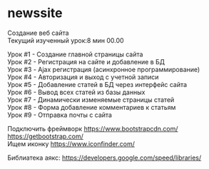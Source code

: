 # newssite
Создание веб сайта <br />
Текущий изученный урок:8 мин 00.00 <br />

Урок #1 - Создание главной страницы сайта <br />
Урок #2 - Регистрация на сайте и добавление в БД <br />
Урок #3 - Ajax регистрация (асинхронное программирование) <br />
Урок #4 - Авторизация и выход с учетной записи <br />
Урок #5 - Добавление статей в БД через интерфейс сайта <br />
Урок #6 - Вывод всех статей из базы данных <br />
Урок #7 - Динамически изменяемые страницы статей <br />
Урок #8 - Форма добавление комментариев к статьям <br />
Урок #9 - Отправка почты с сайта <br />

Подключить фреймворк https://www.bootstrapcdn.com/ <br />
https://getbootstrap.com/ <br />
Ищем иконку https://www.iconfinder.com/ <br />

Библиатека аякс: https://developers.google.com/speed/libraries/ <br />